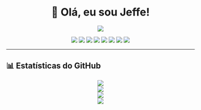 <!-- README.md -->

<h1 align="center">👋 Olá, eu sou Jeffe!</h1>

<p align="center">
  <img src="https://img.shields.io/badge/Desenvolvedor-A%2B-brightgreen?style=for-the-badge" />
</p>

<p align="center">
  <!-- Linguagens -->
  <img src="https://img.shields.io/badge/Python-3776AB?style=for-the-badge&logo=python&logoColor=white" />
  <img src="https://img.shields.io/badge/Elixir-6E4A7E?style=for-the-badge&logo=elixir&logoColor=white" />
  <img src="https://img.shields.io/badge/PHP-777BB4?style=for-the-badge&logo=php&logoColor=white" />
  <img src="https://img.shields.io/badge/Lua-2C2D72?style=for-the-badge&logo=lua&logoColor=white" >
  <!-- Tecnologias extras -->
  <img src="https://img.shields.io/badge/GraphQL-E10098?style=for-the-badge&logo=graphql&logoColor=white" />
  <img src="https://img.shields.io/badge/Swagger-85EA2D?style=for-the-badge&logo=swagger&logoColor=black" />
  <img src="https://img.shields.io/badge/PostgreSQL-4169E1?style=for-the-badge&logo=postgresql&logoColor=white" />
  <img src="https://img.shields.io/badge/Redis-DC382D?style=for-the-badge&logo=redis&logoColor=white" />
</p>

---

## 📊 Estatísticas do GitHub

<p align="center">
  <!-- Stats gerais -->
  <img src="https://github-readme-stats.vercel.app/api?username=jeffe&show_icons=true&theme=radical" />
  <br />
  <!-- Streak -->
  <img src="https://github-readme-streak-stats.herokuapp.com/?user=jeffe&theme=radical" />
  <br />
  <!-- Linguagens mais usadas -->
  <img src="https://github-readme-stats.vercel.app/api/top-langs/?username=jeffe&layout=compact&theme=radical" />
  <br />
  <!-- Contribuições por repositório -->
  <img src="https://github-contribution-stats.vercel.app/api/?username=jeffe" />
</p>

